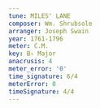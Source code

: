 ```yaml
---
tune: MILES' LANE
composer: Wm. Shrubsole
arranger: Joseph Swain
year: 1761-1796
meter: C.M.
key: B♭ Major
anacrusis: 4
meter_error: '0'
time_signature: 6/4
meterError: 0
timeSignature: 4/4
---
```

